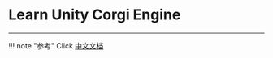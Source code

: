 # Learn Unity Corgi Engine

---

!!! note "参考"
    Click [中文文档](https://github.com/Caizc/corgi-engine-docs)
